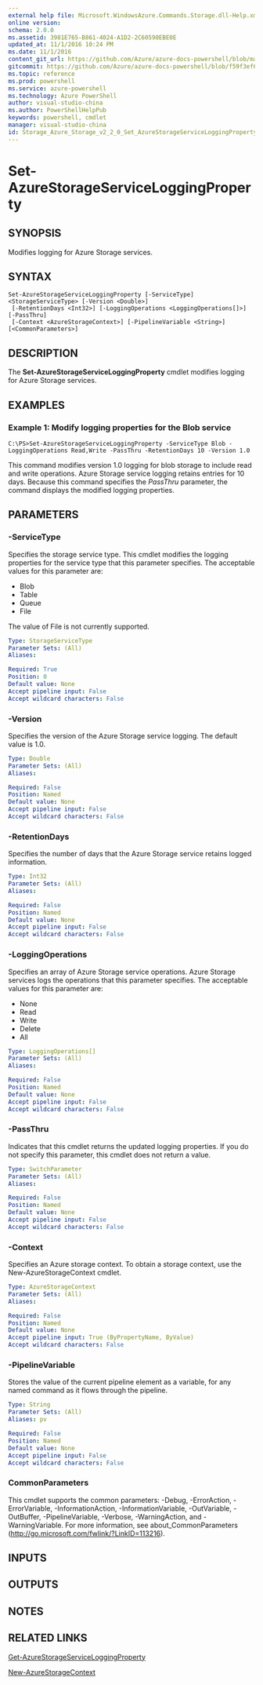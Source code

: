 ```yaml
---
external help file: Microsoft.WindowsAzure.Commands.Storage.dll-Help.xml
online version: 
schema: 2.0.0
ms.assetid: 3981E765-B861-4024-A1D2-2C60590EBE0E
updated_at: 11/1/2016 10:24 PM
ms.date: 11/1/2016
content_git_url: https://github.com/Azure/azure-docs-powershell/blob/master/azureps-cmdlets-docs/Storage/Azure.Storage/v2.2.0/Set-AzureStorageServiceLoggingProperty.md
gitcommit: https://github.com/Azure/azure-docs-powershell/blob/f59f3ef60bc592383812213e69fd77ba950759ed/azureps-cmdlets-docs/Storage/Azure.Storage/v2.2.0/Set-AzureStorageServiceLoggingProperty.md
ms.topic: reference
ms.prod: powershell
ms.service: azure-powershell
ms.technology: Azure PowerShell
author: visual-studio-china
ms.author: PowerShellHelpPub
keywords: powershell, cmdlet
manager: visual-studio-china
id: Storage_Azure_Storage_v2_2_0_Set_AzureStorageServiceLoggingProperty_md
---
```


# Set-AzureStorageServiceLoggingProperty

## SYNOPSIS
Modifies logging for Azure Storage services.

## SYNTAX

```
Set-AzureStorageServiceLoggingProperty [-ServiceType] <StorageServiceType> [-Version <Double>]
 [-RetentionDays <Int32>] [-LoggingOperations <LoggingOperations[]>] [-PassThru]
 [-Context <AzureStorageContext>] [-PipelineVariable <String>] [<CommonParameters>]
```

## DESCRIPTION
The **Set-AzureStorageServiceLoggingProperty** cmdlet modifies logging for Azure Storage services.

## EXAMPLES

### Example 1: Modify logging properties for the Blob service
```
C:\PS>Set-AzureStorageServiceLoggingProperty -ServiceType Blob -LoggingOperations Read,Write -PassThru -RetentionDays 10 -Version 1.0
```

This command modifies version 1.0 logging for blob storage to include read and write operations.
Azure Storage service logging retains entries for 10 days.
Because this command specifies the *PassThru* parameter, the command displays the modified logging properties.

## PARAMETERS

### -ServiceType
Specifies the storage service type.
This cmdlet modifies the logging properties for the service type that this parameter specifies.
The acceptable values for this parameter are:

- Blob 
- Table
- Queue
- File

The value of File is not currently supported.

```yaml
Type: StorageServiceType
Parameter Sets: (All)
Aliases: 

Required: True
Position: 0
Default value: None
Accept pipeline input: False
Accept wildcard characters: False
```

### -Version
Specifies the version of the Azure Storage service logging.
The default value is 1.0.

```yaml
Type: Double
Parameter Sets: (All)
Aliases: 

Required: False
Position: Named
Default value: None
Accept pipeline input: False
Accept wildcard characters: False
```

### -RetentionDays
Specifies the number of days that the Azure Storage service retains logged information.

```yaml
Type: Int32
Parameter Sets: (All)
Aliases: 

Required: False
Position: Named
Default value: None
Accept pipeline input: False
Accept wildcard characters: False
```

### -LoggingOperations
Specifies an array of Azure Storage service operations.
Azure Storage services logs the operations that this parameter specifies.
The acceptable values for this parameter are:

- None
- Read
- Write
- Delete
- All

```yaml
Type: LoggingOperations[]
Parameter Sets: (All)
Aliases: 

Required: False
Position: Named
Default value: None
Accept pipeline input: False
Accept wildcard characters: False
```

### -PassThru
Indicates that this cmdlet returns the updated logging properties.
If you do not specify this parameter, this cmdlet does not return a value.

```yaml
Type: SwitchParameter
Parameter Sets: (All)
Aliases: 

Required: False
Position: Named
Default value: None
Accept pipeline input: False
Accept wildcard characters: False
```

### -Context
Specifies an Azure storage context.
To obtain a storage context, use the New-AzureStorageContext cmdlet.

```yaml
Type: AzureStorageContext
Parameter Sets: (All)
Aliases: 

Required: False
Position: Named
Default value: None
Accept pipeline input: True (ByPropertyName, ByValue)
Accept wildcard characters: False
```

### -PipelineVariable
Stores the value of the current pipeline element as a variable, for any named command as it flows through the pipeline.

```yaml
Type: String
Parameter Sets: (All)
Aliases: pv

Required: False
Position: Named
Default value: None
Accept pipeline input: False
Accept wildcard characters: False
```

### CommonParameters
This cmdlet supports the common parameters: -Debug, -ErrorAction, -ErrorVariable, -InformationAction, -InformationVariable, -OutVariable, -OutBuffer, -PipelineVariable, -Verbose, -WarningAction, and -WarningVariable. For more information, see about_CommonParameters (http://go.microsoft.com/fwlink/?LinkID=113216).

## INPUTS

## OUTPUTS

## NOTES

## RELATED LINKS

[Get-AzureStorageServiceLoggingProperty](xref:Storage/Azure.Storage/v2.2.0/Get-AzureStorageServiceLoggingProperty.md)

[New-AzureStorageContext](xref:Storage/Azure.Storage/v2.2.0/New-AzureStorageContext.md)


